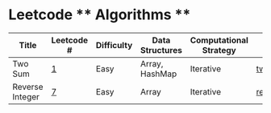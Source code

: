 # Leetcode ** Algorithms **

| Title                                                  | Leetcode #                                                                                  | Difficulty | Data Structures                    | Computational Strategy            | Solution                                                                                                                                                 |
| ------------------------------------------------------- | ------------------------------------------------------------------------------------------- | ---------- | ----------------------------------- | ------------------------------------- |---------------------------------------------------------------------------------------------------------------------------------------------------------|
| Two Sum                                                 | [1](https://leetcode.com/problems/two-sum)                                                  | Easy       | Array, HashMap                     | Iterative                         | [twoSum.py](https://github.com/vermav6/Leetcode/blob/main/Python-solutions/Two%20Sum/twoSum.py)
| Reverse Integer                                      | [7](https://leetcode.com/problems/reverse-integer)                                       | Easy       | Array                       | Iterative                         | [reverseInt.py](https://github.com/vermav6/Leetcode/blob/main/Python-solutions/Reverse%20Integer/reverseInt.py)
